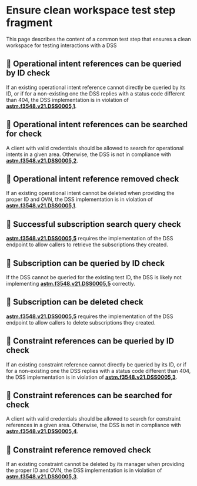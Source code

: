 # Ensure clean workspace test step fragment

This page describes the content of a common test step that ensures a clean workspace for testing interactions with a DSS

## 🛑 Operational intent references can be queried by ID check

If an existing operational intent reference cannot directly be queried by its ID, or if for a non-existing one the DSS replies with a status code different than 404,
the DSS implementation is in violation of **[astm.f3548.v21.DSS0005,1](../../../../requirements/astm/f3548/v21.md)**.

## 🛑 Operational intent references can be searched for check

A client with valid credentials should be allowed to search for operational intents in a given area.
Otherwise, the DSS is not in compliance with **[astm.f3548.v21.DSS0005,2](../../../../requirements/astm/f3548/v21.md)**.

## 🛑 Operational intent reference removed check

If an existing operational intent cannot be deleted when providing the proper ID and OVN, the DSS implementation is in violation of
**[astm.f3548.v21.DSS0005,1](../../../../requirements/astm/f3548/v21.md)**.

## 🛑 Successful subscription search query check

**[astm.f3548.v21.DSS0005,5](../../../../requirements/astm/f3548/v21.md)** requires the implementation of the DSS endpoint to allow callers to retrieve the subscriptions they created.

## 🛑 Subscription can be queried by ID check

If the DSS cannot be queried for the existing test ID, the DSS is likely not implementing **[astm.f3548.v21.DSS0005,5](../../../../requirements/astm/f3548/v21.md)** correctly.

## 🛑 Subscription can be deleted check

**[astm.f3548.v21.DSS0005,5](../../../../requirements/astm/f3548/v21.md)** requires the implementation of the DSS endpoint to allow callers to delete subscriptions they created.

## 🛑 Constraint references can be queried by ID check

If an existing constraint reference cannot directly be queried by its ID, or if for a non-existing one the DSS replies with a status code different than 404,
the DSS implementation is in violation of **[astm.f3548.v21.DSS0005,3](../../../../requirements/astm/f3548/v21.md)**.

## 🛑 Constraint references can be searched for check

A client with valid credentials should be allowed to search for constraint references in a given area.
Otherwise, the DSS is not in compliance with **[astm.f3548.v21.DSS0005,4](../../../../requirements/astm/f3548/v21.md)**.

## 🛑 Constraint reference removed check

If an existing constraint cannot be deleted by its manager when providing the proper ID and OVN, the DSS implementation is in violation of
**[astm.f3548.v21.DSS0005,3](../../../../requirements/astm/f3548/v21.md)**.
